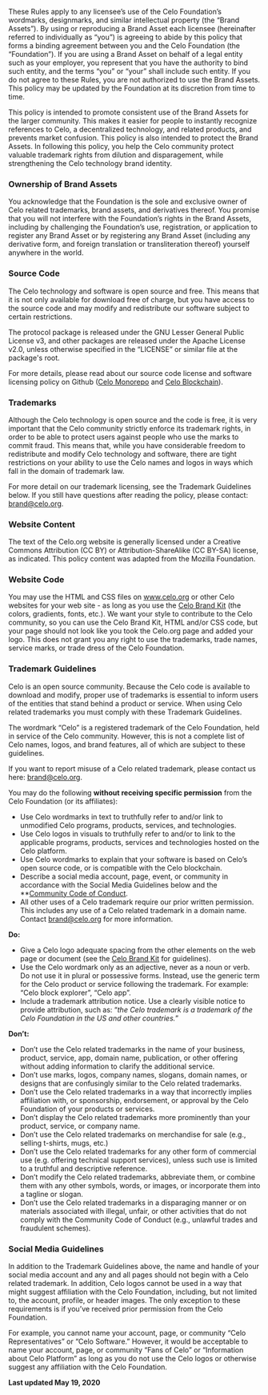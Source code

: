 These Rules apply to any licensee’s use of the Celo Foundation’s wordmarks, designmarks, and similar intellectual property (the “Brand Assets”). By using or reproducing a Brand Asset each licensee (hereinafter referred to individually as “you”) is agreeing to abide by this policy that forms a binding agreement between you and the Celo Foundation (the “Foundation”). If you are using a Brand Asset on behalf of a legal entity such as your employer, you represent that you have the authority to bind such entity, and the terms “you” or “your” shall include such entity. If you do not agree to these Rules, you are not authorized to use the Brand Assets. This policy may be updated by the Foundation at its discretion from time to time.

This policy is intended to promote consistent use of the Brand Assets for the larger community. This makes it easier for people to instantly recognize references to Celo, a decentralized technology, and related products, and prevents market confusion. This policy is also intended to protect the Brand Assets. In following this policy, you help the Celo community protect valuable trademark rights from dilution and disparagement, while strengthening the Celo technology brand identity.

### Ownership of Brand Assets

You acknowledge that the Foundation is the sole and exclusive owner of Celo related trademarks, brand assets, and derivatives thereof. You promise that you will not interfere with the Foundation’s rights in the Brand Assets, including by challenging the Foundation’s use, registration, or application to register any  Brand Asset or by registering any Brand Asset (including any derivative form, and foreign translation or transliteration thereof) yourself anywhere in the world.

### Source Code

The Celo technology and software is open source and free. This means that it is not only available for download free of charge, but you have access to the source code and may modify and redistribute our software subject to certain restrictions.

The protocol package is released under the GNU Lesser General Public License v3, and other packages are released under the Apache License v2.0, unless otherwise specified in the “LICENSE” or similar file at the package's root.

For more details, please read about our source code license and software licensing policy on Github ([Celo Monorepo](https://github.com/celo-org/celo-monorepo/blob/master/LICENSE) and [Celo Blockchain](https://github.com/celo-org/celo-blockchain/blob/master/COPYING)).

### Trademarks

Although the Celo technology is open source and the code is free, it is very important that the Celo community strictly enforce its trademark rights, in order to be able to protect users against people who use the marks to commit fraud. This means that, while you have considerable freedom to redistribute and modify Celo technology and software, there are tight restrictions on your ability to use the Celo names and logos in ways which fall in the domain of trademark law.

For more detail on our trademark licensing, see the Trademark Guidelines below. If you still have questions after reading the policy, please contact: [brand@celo.org](mailto:brand@celo.org).

### Website Content

The text of the Celo.org website is generally licensed under a Creative Commons Attribution (CC BY) or Attribution-ShareAlike (CC BY-SA) license, as indicated. This policy content was adapted from the Mozilla Foundation.

### Website Code

You may use the HTML and CSS files on www.celo.org or other Celo websites for your web site - as long as you use the [Celo Brand Kit](http://celo.org/brand) (the colors, gradients, fonts, etc.). We want your style to contribute to the Celo community, so you can use the Celo Brand Kit, HTML and/or CSS code, but your page should not look like you took the Celo.org page and added your logo. This does not grant you any right to use the trademarks, trade names, service marks, or trade dress of the Celo Foundation.

### Trademark Guidelines

Celo is an open source community. Because the Celo code is available to download and modify, proper use of trademarks is essential to inform users of the entities that stand behind a product or service. When using Celo related trademarks you must comply with these Trademark Guidelines.

The wordmark “Celo” is a registered trademark of the Celo Foundation, held in service of the Celo community. However, this is not a complete list of Celo names, logos, and brand features, all of which are subject to these guidelines.

If you want to report misuse of a Celo related trademark, please contact us here: [brand@celo.org](mailto:brand@celo.org).


You may do the following **without receiving specific permission** from the Celo Foundation (or its affiliates):

* Use Celo wordmarks in text to truthfully refer to and/or link to unmodified Celo programs, products, services, and technologies.
* Use Celo logos in visuals to truthfully refer to and/or to link to the applicable programs, products, services and technologies hosted on the Celo platform.
* Use Celo wordmarks to explain that your software is based on Celo’s open source code, or is compatible with the Celo blockchain.
* Describe a social media account, page, event, or community in accordance with the Social Media Guidelines below and the **[Community Code of Conduct](https://celo.org/code-of-conduct).
* All other uses of a Celo trademark require our prior written permission. This includes any use of a Celo related trademark in a domain name. Contact [brand@celo.org](mailto:brand@celo.org) for more information.

**Do:**

* Give a Celo logo adequate spacing from the other elements on the web page or document (see the [Celo Brand Kit](http://celo.org/experience/brand) for guidelines).
* Use the Celo wordmark only as an adjective, never as a noun or verb. Do not use it in plural or possessive forms. Instead, use the generic term for the Celo product or service following the trademark. For example: “Celo block explorer”, “Celo app”.
* Include a trademark attribution notice. Use a clearly visible notice to provide attribution, such as: “*the Celo trademark is a trademark of the Celo Foundation in the US and other countries.*” 

**Don’t:**

* Don’t use the Celo related trademarks in the name of your business, product, service, app, domain name, publication, or other offering without adding information to clarify the additional service.
* Don’t use marks, logos, company names, slogans, domain names, or designs that are confusingly similar to the Celo related trademarks. 
* Don’t use the Celo related trademarks in a way that incorrectly implies affiliation with, or sponsorship, endorsement, or approval by the Celo Foundation of your products or services.
* Don’t display the Celo related trademarks more prominently than your product, service, or company name.
* Don’t use the Celo related trademarks on merchandise for sale (e.g., selling t-shirts, mugs, etc.)
* Don’t use the Celo related trademarks for any other form of commercial use (e.g. offering technical support services), unless such use is limited to a truthful and descriptive reference.
* Don’t modify the Celo related trademarks, abbreviate them, or combine them with any other symbols, words, or images, or incorporate them into a tagline or slogan.
* Don’t use the Celo related trademarks in a disparaging manner or on materials associated with illegal, unfair, or other activities that do not comply with the Community Code of Conduct (e.g., unlawful trades and fraudulent schemes).

### Social Media Guidelines

In addition to the Trademark Guidelines above, the name and handle of your social media account and any and all pages should not begin with a Celo related trademark. In addition, Celo logos cannot be used in a way that might suggest affiliation with the Celo Foundation, including, but not limited to, the account, profile, or header images. The only exception to these requirements is if you’ve received prior permission from the Celo Foundation.

For example, you cannot name your account, page, or community “Celo Representatives” or “Celo Software.” However, it would be acceptable to name your account, page, or community “Fans of Celo” or “Information about Celo Platform” as long as you do not use the Celo logos or otherwise suggest any affiliation with the Celo Foundation.

**Last updated May 19, 2020**
